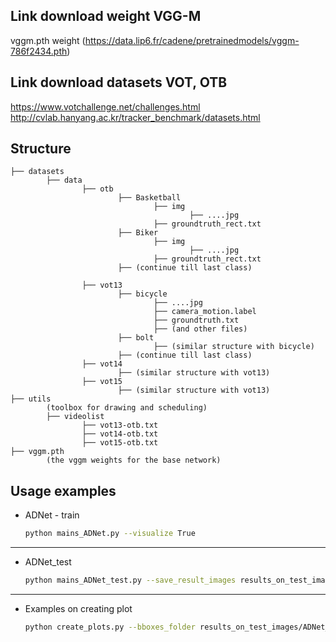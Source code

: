 ## Link download weight VGG-M
vggm.pth weight (https://data.lip6.fr/cadene/pretrainedmodels/vggm-786f2434.pth)
## Link download datasets VOT, OTB
https://www.votchallenge.net/challenges.html
http://cvlab.hanyang.ac.kr/tracker_benchmark/datasets.html
## Structure
```
├── datasets 
        ├── data
                ├── otb   
                        ├── Basketball
                                ├── img
                                        ├── ....jpg
                                ├── groundtruth_rect.txt
                        ├── Biker
                                ├── img
                                        ├── ....jpg
                                ├── groundtruth_rect.txt
                        ├── (continue till last class)
                                
                ├── vot13
                        ├── bicycle
                                ├── ....jpg
                                ├── camera_motion.label
                                ├── groundtruth.txt
                                ├── (and other files)
                        ├── bolt    
                                ├── (similar structure with bicycle)
                        ├── (continue till last class)
                ├── vot14
                        ├── (similar structure with vot13)
                ├── vot15
                        ├── (similar structure with vot13)
├── utils
        (toolbox for drawing and scheduling)
        ├── videolist
                ├── vot13-otb.txt
                ├── vot14-otb.txt
                ├── vot15-otb.txt
├── vggm.pth
        (the vggm weights for the base network)
```

## Usage examples
*  ADNet - train 
    ```bash
    python mains_ADNet.py --visualize True
    ```
    
-------------------------------------------

*  ADNet_test
    ```bash
    python mains_ADNet_test.py --save_result_images results_on_test_images --display_images False
    ```

-------------------------------------------
*  Examples on creating plot
    ```bash
    python create_plots.py --bboxes_folder results_on_test_images/ADNet_RL_-0.5 --show_plot False --save_plot_folder results_on_test_images/ADNet_RL_-0.5
    ```
    
